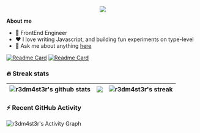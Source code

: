 <p align="center">
<img src="https://readme-typing-svg.herokuapp.com/?lines=Full-stack%20web%20and%20app%20developer;Experienced%20UI%2FUX%20Designer;5%2B%20years%20of%20coding%20experience;Always%20learning%20new%20things&font=Fira%20Code&center=true&width=440&height=45&color=f75c7e&vCenter=true&size=22&pause=1000">
</p>


**About me**

- 💼 FrontEnd Engineer
- ❤️ I love writing Javascript, and building fun experiments on type-level
- 💬 Ask me about anything [here](https://prafullaranjan.com)



[![Readme Card](https://github-readme-stats.vercel.app/api/pin/?username=r3dm4st3r&repo=jiosaavn-api)](https://github.com/r3dm4st3r/jiosaavn-api)  [![Readme Card](https://github-readme-stats.vercel.app/api/pin/?username=r3dm4st3r&repo=react-vite-ts)](https://github.com/r3dm4st3r/react-vite-ts)


### 🔥 Streak stats
| <img align="center" src="https://github-readme-stats.vercel.app/api?username=r3dm4st3r&show_icons=true&include_all_commits=true&theme=buefy&hide_border=true" alt="r3dm4st3r's github stats" /> | <img align="center" src="https://github-readme-stats.vercel.app/api/top-langs/?username=r3dm4st3r&layout=compact&theme=buefy&hide_border=true" /> | <img title="🔥 Conitnuous working streak" alt="r3dm4st3r's streak" src="https://github-readme-streak-stats.herokuapp.com/?user=r3dm4st3r&hide_border=true"/> |
| ------------- | ------------- | ------------- |


### ⚡ Recent GitHub Activity
<img alt="r3dm4st3r's Activity Graph" src="https://github-readme-activity-graph.cyclic.app/graph/?username=r3dm4st3r&bg_color=fafafa&color=000&line=000&point=green&hide_border=true" />
